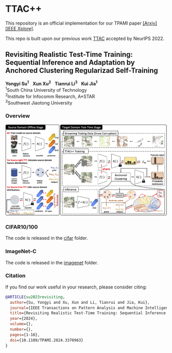 # TTAC++

This repository is an official implementation for our TPAMI paper [\[Arxiv\]](https://arxiv.org/abs/2303.10856) [\[IEEE Xplore\]](https://ieeexplore.ieee.org/abstract/document/10452869).

This repo is built upon our previous work [TTAC](https://github.com/Gorilla-Lab-SCUT/TTAC) accepted by NeurIPS 2022.

## Revisiting Realistic Test-Time Training: Sequential Inference and Adaptation by Anchored Clustering Regularizad Self-Training

**Yongyi Su<sup>1</sup>** &nbsp; **Xun Xu<sup>2</sup>** &nbsp; **Tianrui Li<sup>3</sup>** &nbsp; **Kui Jia<sup>1</sup>**
<br>
<sup>1</sup>South China University of Technology &nbsp; <br>
<sup>2</sup>Institute for Infocomm Research, A*STAR &nbsp; <br>
<sup>3</sup>Southwest Jiaotong University
<br>


### Overview

![](./imgs/Overview_TTAC2.png)


### CIFAR10/100

The code is released in the [cifar](cifar) folder.

### ImageNet-C

The code is released in the [imagenet](imagenet) folder.

### Citation

If you find our work useful in your research, please consider citing:

```bibtex
@ARTICLE{su2023revisiting,
  author={Su, Yongyi and Xu, Xun and Li, Tianrui and Jia, Kui},
  journal={IEEE Transactions on Pattern Analysis and Machine Intelligence}, 
  title={Revisiting Realistic Test-Time Training: Sequential Inference and Adaptation by Anchored Clustering Regularized Self-Training}, 
  year={2024},
  volume={},
  number={},
  pages={1-16},
  doi={10.1109/TPAMI.2024.3370963}
}
```
